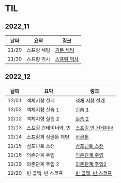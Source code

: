 # TIL

## 2022_11

| 날짜  | 요약        | 링크                                 |
| ----- | ----------- | ------------------------------------ |
| 11/29 | 스프링 세팅 | [기본 세팅](2022_11/2022_11_29.md)   |
| 11/30 | 스프링 역사 | [스프링 역사](2022_11/2022_11_30.md) |

## 2022_12

| 날짜  | 요약                  | 링크                                      |
| ----- | --------------------- | ----------------------------------------- |
| 12/01 | 객체지향 설계         | [객체 지향 설계](2022_12/2022_12_01.md)   |
| 12/02 | 객체지향 실습 1       | [실습 1](2022_12/2022_12_02/core/)        |
| 12/12 | 객체지향 실습 2       | [실습 2](2022_12/2022_12_12/core/)        |
| 12/13 | 스프링 컨테이너와, 빈 | [스프링 빈,컨테이너](2022_12/2022_12_13/) |
| 12/14 | 스프링과 싱글톤 패턴  | [싱글톤](2022_12/2022_12_14/)             |
| 12/15 | 컴포넌트 스캔         | [컴포넌트 스캔](2022_12/2022_12_15/)      |
| 12/16 | 의존관계 주입         | [의존관계 주입](2022_12/2022_12_16/)      |
| 12/19 | 의존관계 주입 2       | [의존관계 주입2](2022_12/2022_12_19/)     |
| 12/20 | 빈 콜백, 빈 스코프    | [빈 콜백, 빈 스코프](2022_12/2022_12_20/) |
